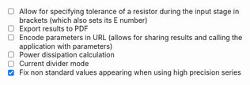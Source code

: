 - [ ] Allow for specifying tolerance of a resistor during the input stage in brackets (which also sets its E number)
- [ ] Export results to PDF
- [ ] Encode parameters in URL (allows for sharing results and calling the application with parameters)
- [ ] Power dissipation calculation
- [ ] Current divider mode
- [x] Fix non standard values appearing when using high precision series
